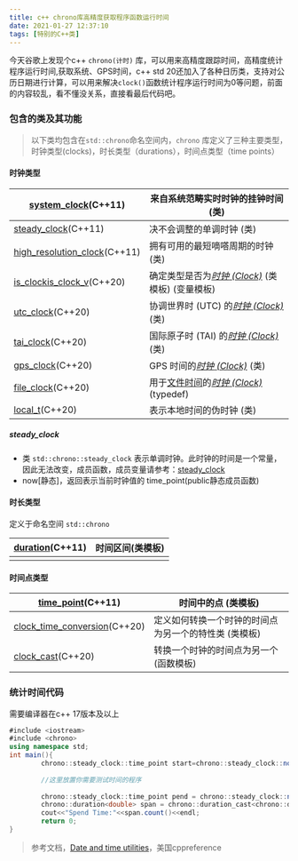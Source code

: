 ```yaml
---
title: c++ chrono库高精度获取程序函数运行时间
date: 2021-01-27 12:37:10
tags: [特别的C++类]
---
```


今天谷歌上发现个c++ `chrono(计时)` 库，可以用来高精度跟踪时间，高精度统计程序运行时间,获取系统、GPS时间，c++ std 20还加入了各种日历类，支持对公历日期进行计算，可以用来解决`clock()`函数统计程序运行时间为0等问题，前面的内容较乱，看不懂没关系，直接看最后代码吧。

###  包含的类及其功能

> 以下类均包含在`std::chrono`命名空间内，`chrono` 库定义了三种主要类型，时钟类型(clocks)，时长类型（durations），时间点类型（time points）

<!-- more -->

#### 时钟类型

| [system_clock](https://zh.cppreference.com/w/cpp/chrono/system_clock)(C++11) | 来自系统范畴实时时钟的挂钟时间 (类)                          |
| ------------------------------------------------------------ | ------------------------------------------------------------ |
| [steady_clock](https://zh.cppreference.com/w/cpp/chrono/steady_clock)(C++11) | 决不会调整的单调时钟 (类)                                    |
| [high_resolution_clock](https://zh.cppreference.com/w/cpp/chrono/high_resolution_clock)(C++11) | 拥有可用的最短嘀嗒周期的时钟 (类)                            |
| [is_clockis_clock_v](https://zh.cppreference.com/w/cpp/chrono/is_clock)(C++20) | 确定类型是否为[*时钟* *(Clock)*](https://zh.cppreference.com/w/cpp/named_req/Clock) (类模板) (变量模板) |
| [utc_clock](https://zh.cppreference.com/w/cpp/chrono/utc_clock)(C++20) | 协调世界时 (UTC) 的[*时钟* *(Clock)*](https://zh.cppreference.com/w/cpp/named_req/Clock) (类) |
| [tai_clock](https://zh.cppreference.com/w/cpp/chrono/tai_clock)(C++20) | 国际原子时 (TAI) 的[*时钟* *(Clock)*](https://zh.cppreference.com/w/cpp/named_req/Clock) (类) |
| [gps_clock](https://zh.cppreference.com/w/cpp/chrono/gps_clock)(C++20) | GPS 时间的[*时钟* *(Clock)*](https://zh.cppreference.com/w/cpp/named_req/Clock) (类) |
| [file_clock](https://zh.cppreference.com/w/cpp/chrono/file_clock)(C++20) | 用于[文件时间](https://zh.cppreference.com/w/cpp/filesystem/file_time_type)的[*时钟* *(Clock)*](https://zh.cppreference.com/w/cpp/named_req/Clock) (typedef) |
| [local_t](https://zh.cppreference.com/w/cpp/chrono/local_t)(C++20) | 表示本地时间的伪时钟 (类)                                    |

##### steady_clock

- 类 `std::chrono::steady_clock` 表示单调时钟。此时钟的时间是一个常量，因此无法改变，成员函数，成员变量请参考：[steady_clock](https://zh.cppreference.com/w/cpp/chrono/steady_clock)
- now[静态]，返回表示当前时钟值的 time_point(public静态成员函数)

#### 时长类型

定义于命名空间 `std::chrono`

| [duration](https://zh.cppreference.com/w/cpp/chrono/duration)(C++11) | 时间区间(类模板) |
| ------------------------------------------------------------ | ---------------- |
|                                                              |                  |

#### 时间点类型

| [time_point](https://zh.cppreference.com/w/cpp/chrono/time_point)(C++11) | 时间中的点 (类模板)                                   |
| ------------------------------------------------------------ | ----------------------------------------------------- |
| [clock_time_conversion](https://zh.cppreference.com/w/cpp/chrono/clock_time_conversion)(C++20) | 定义如何转换一个时钟的时间点为另一个的特性类 (类模板) |
| [clock_cast](https://zh.cppreference.com/w/cpp/chrono/clock_cast)(C++20) | 转换一个时钟的时间点为另一个 (函数模板)               |

### 统计时间代码

需要编译器在c++ 17版本及以上

```csharp
#include <iostream>
#include <chrono>
using namespace std;
int main(){
        chrono::steady_clock::time_point start=chrono::steady_clock::now(); //记录开始时间
        
        //这里放置你需要测试时间的程序
        
        chrono::steady_clock::time_point pend = chrono::steady_clock::now(); //记录结束时间
        chrono::duration<double> span = chrono::duration_cast<chrono::duration<double>>(pend - start); //chrono时期对象
        cout<<"Spend Time:"<<span.count()<<endl;
		return 0;
}
```

> 参考文档，[Date and time utilities](https://en.cppreference.com/w/cpp/chrono)，美国cppreference